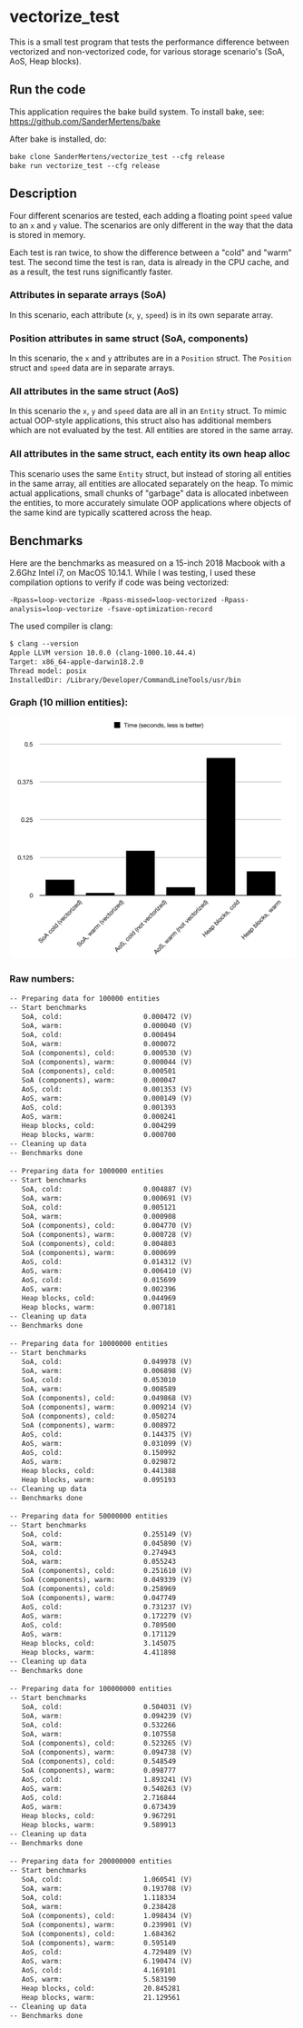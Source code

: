 # vectorize_test
This is a small test program that tests the performance difference between vectorized
and non-vectorized code, for various storage scenario's (SoA, AoS, Heap blocks).

## Run the code
This application requires the bake build system. To install bake, see:
https://github.com/SanderMertens/bake

After bake is installed, do:
```
bake clone SanderMertens/vectorize_test --cfg release
bake run vectorize_test --cfg release
```

## Description
Four different scenarios are tested, each adding a floating point `speed` 
value to an `x` and `y` value. The scenarios are only different in the way that
the data is stored in memory.

Each test is ran twice, to show the difference between a "cold" and "warm" test.
The second time the test is ran, data is already in the CPU cache, and as a
result, the test runs significantly faster.

### Attributes in separate arrays (SoA)
In this scenario, each attribute (`x`, `y`, `speed`) is in its own separate array.

### Position attributes in same struct (SoA, components)
In this scenario, the `x` and `y` attributes are in a `Position` struct. The
`Position` struct and `speed` data are in separate arrays.

### All attributes in the same struct (AoS)
In this scenario the `x`, `y` and `speed` data are all in an `Entity` struct. To
mimic actual OOP-style applications, this struct also has additional members
which are not evaluated by the test. All entities are stored in the same array.

### All attributes in the same struct, each entity its own heap alloc
This scenario uses the same `Entity` struct, but instead of storing all entities
in the same array, all entities are allocated separately on the heap. To mimic
actual applications, small chunks of "garbage" data is allocated inbetween the
entities, to more accurately simulate OOP applications where objects of the same
kind are typically scattered across the heap.

## Benchmarks
Here are the benchmarks as measured on a 15-inch 2018 Macbook with a 2.6Ghz 
Intel i7, on MacOS 10.14.1. While I was testing, I used these compilation options
to verify if code was being vectorized:

```
-Rpass=loop-vectorize -Rpass-missed=loop-vectorized -Rpass-analysis=loop-vectorize -fsave-optimization-record
```

The used compiler is clang:

```
$ clang --version
Apple LLVM version 10.0.0 (clang-1000.10.44.4)
Target: x86_64-apple-darwin18.2.0
Thread model: posix
InstalledDir: /Library/Developer/CommandLineTools/usr/bin
```

### Graph (10 million entities):
![benchmarks](images/benchmark.png)

### Raw numbers:
```
-- Preparing data for 100000 entities
-- Start benchmarks
   SoA, cold:                    0.000472 (V)
   SoA, warm:                    0.000040 (V)
   SoA, cold:                    0.000494
   SoA, warm:                    0.000072
   SoA (components), cold:       0.000530 (V)
   SoA (components), warm:       0.000044 (V)
   SoA (components), cold:       0.000501
   SoA (components), warm:       0.000047
   AoS, cold:                    0.001353 (V)
   AoS, warm:                    0.000149 (V)
   AoS, cold:                    0.001393
   AoS, warm:                    0.000241
   Heap blocks, cold:            0.004299
   Heap blocks, warm:            0.000700
-- Cleaning up data
-- Benchmarks done

-- Preparing data for 1000000 entities
-- Start benchmarks
   SoA, cold:                    0.004887 (V)
   SoA, warm:                    0.000691 (V)
   SoA, cold:                    0.005121
   SoA, warm:                    0.000908
   SoA (components), cold:       0.004770 (V)
   SoA (components), warm:       0.000728 (V)
   SoA (components), cold:       0.004803
   SoA (components), warm:       0.000699
   AoS, cold:                    0.014312 (V)
   AoS, warm:                    0.006410 (V)
   AoS, cold:                    0.015699
   AoS, warm:                    0.002396
   Heap blocks, cold:            0.044969
   Heap blocks, warm:            0.007181
-- Cleaning up data
-- Benchmarks done

-- Preparing data for 10000000 entities
-- Start benchmarks
   SoA, cold:                    0.049978 (V)
   SoA, warm:                    0.006898 (V)
   SoA, cold:                    0.053010
   SoA, warm:                    0.008589
   SoA (components), cold:       0.049868 (V)
   SoA (components), warm:       0.009214 (V)
   SoA (components), cold:       0.050274
   SoA (components), warm:       0.008972
   AoS, cold:                    0.144375 (V)
   AoS, warm:                    0.031099 (V)
   AoS, cold:                    0.150992
   AoS, warm:                    0.029872
   Heap blocks, cold:            0.441388
   Heap blocks, warm:            0.095193
-- Cleaning up data
-- Benchmarks done

-- Preparing data for 50000000 entities
-- Start benchmarks
   SoA, cold:                    0.255149 (V)
   SoA, warm:                    0.045890 (V)
   SoA, cold:                    0.274943
   SoA, warm:                    0.055243
   SoA (components), cold:       0.251610 (V)
   SoA (components), warm:       0.049339 (V)
   SoA (components), cold:       0.258969
   SoA (components), warm:       0.047749
   AoS, cold:                    0.731237 (V)
   AoS, warm:                    0.172279 (V)
   AoS, cold:                    0.789500
   AoS, warm:                    0.171129
   Heap blocks, cold:            3.145075
   Heap blocks, warm:            4.411898
-- Cleaning up data
-- Benchmarks done

-- Preparing data for 100000000 entities
-- Start benchmarks
   SoA, cold:                    0.504031 (V)
   SoA, warm:                    0.094239 (V)
   SoA, cold:                    0.532266
   SoA, warm:                    0.107558
   SoA (components), cold:       0.523265 (V)
   SoA (components), warm:       0.094738 (V)
   SoA (components), cold:       0.548549
   SoA (components), warm:       0.098777
   AoS, cold:                    1.893241 (V)
   AoS, warm:                    0.540263 (V)
   AoS, cold:                    2.716844
   AoS, warm:                    0.673439
   Heap blocks, cold:            9.967291
   Heap blocks, warm:            9.589913
-- Cleaning up data
-- Benchmarks done

-- Preparing data for 200000000 entities
-- Start benchmarks
   SoA, cold:                    1.060541 (V)
   SoA, warm:                    0.193708 (V)
   SoA, cold:                    1.118334
   SoA, warm:                    0.238428
   SoA (components), cold:       1.098434 (V)
   SoA (components), warm:       0.239901 (V)
   SoA (components), cold:       1.684362
   SoA (components), warm:       0.595149
   AoS, cold:                    4.729489 (V)
   AoS, warm:                    6.190474 (V)
   AoS, cold:                    4.169101
   AoS, warm:                    5.583190
   Heap blocks, cold:            20.845281
   Heap blocks, warm:            21.129561
-- Cleaning up data
-- Benchmarks done

```
